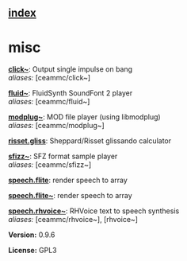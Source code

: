 [index](index.html) 
---

# misc




[**click\~**](click~.html): Output single impulse on bang <br>
_aliases:_ \[ceammc/click\~\]


[**fluid\~**](fluid~.html): FluidSynth SoundFont 2 player <br>
_aliases:_ \[ceammc/fluid\~\]


[**modplug\~**](modplug~.html): MOD file player (using libmodplug) <br>
_aliases:_ \[ceammc/modplug\~\]


[**risset.gliss**](risset.gliss.html): Sheppard/Risset glissando calculator 

[**sfizz\~**](sfizz~.html): SFZ format sample player <br>
_aliases:_ \[ceammc/sfizz\~\]


[**speech.flite**](speech.flite.html): render speech to array 

[**speech.flite\~**](speech.flite~.html): render speech to array 

[**speech.rhvoice\~**](speech.rhvoice~.html): RHVoice text to speech synthesis <br>
_aliases:_ \[ceammc/rhvoice\~\], \[rhvoice\~\]



**Version:** 0.9.6

**License:** GPL3
